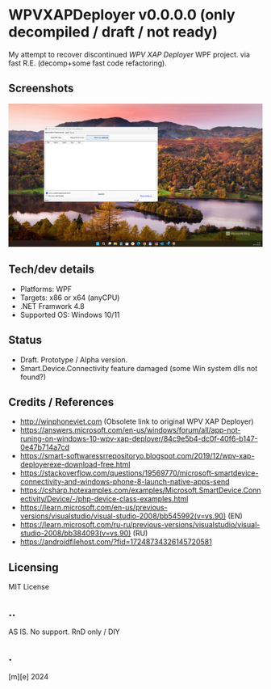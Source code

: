 # WPVXAPDeployer v0.0.0.0 (only decompiled / draft / not ready)
My attempt to recover discontinued *WPV XAP Deployer* WPF project. via fast R.E. (decomp+some fast code refactoring).


## Screenshots
![](Images/shot01.png)

## Tech/dev details
- Platforms: WPF
- Targets: x86 or x64 (anyCPU)
- .NET Framwork 4.8
- Supported OS: Windows 10/11 

## Status
- Draft. Prototype / Alpha version.
- Smart.Device.Connectivity feature damaged (some Win system dlls not found?) 

## Credits / References
- http://winphoneviet.com (Obsolete link to original WPV XAP Deployer)
- https://answers.microsoft.com/en-us/windows/forum/all/app-not-runing-on-windows-10-wpv-xap-deployer/84c9e5b4-dc0f-40f6-b147-0e47b714a7cd
- https://smart-softwaressrrepositoryo.blogspot.com/2019/12/wpv-xap-deployerexe-download-free.html
- https://stackoverflow.com/questions/19569770/microsoft-smartdevice-connectivity-and-windows-phone-8-launch-native-apps-send
- https://csharp.hotexamples.com/examples/Microsoft.SmartDevice.Connectivity/Device/-/php-device-class-examples.html
- https://learn.microsoft.com/en-us/previous-versions/visualstudio/visual-studio-2008/bb545992(v=vs.90) (EN)
- https://learn.microsoft.com/ru-ru/previous-versions/visualstudio/visual-studio-2008/bb384093(v=vs.90) (RU)
- https://androidfilehost.com/?fid=17248734326145720581


## Licensing
MIT License

## ..
AS IS. No support. RnD only / DIY

## .
[m][e] 2024
